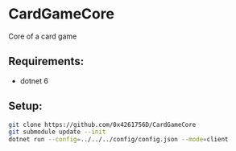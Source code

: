 # CardGameCore
Core of a card game


## Requirements:
* dotnet 6

## Setup:
```bash
git clone https://github.com/0x4261756D/CardGameCore
git submodule update --init
dotnet run --config=../../../config/config.json --mode=client
```